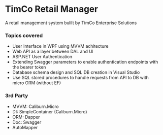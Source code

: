 # TimCo Retail Manager
A retail management system bulilt by TimCo Enterprise Solutions

### Topics covered
- User Interface in WPF using MVVM achitecture
- Web API as a layer between DAL and UI
- ASP.NET User Authentication
- Extending Swagger parameters to enable authentication endpoints with the bearer token
- Database schema design and SQL DB creation in Visual Studio
- Use SQL stored procedures to handle requests from API to DB with micro ORM (without EF)

### 3rd Party
- MVVM: Caliburn.Micro
- DI: SimpleContainer (Caliburn.Micro)
- ORM: Dapper
- Doc: Swagger 
- AutoMapper

